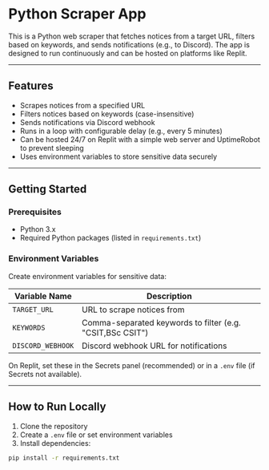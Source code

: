 # Python Scraper App

This is a Python web scraper that fetches notices from a target URL, filters based on keywords, and sends notifications (e.g., to Discord). The app is designed to run continuously and can be hosted on platforms like Replit.

---

## Features

- Scrapes notices from a specified URL
- Filters notices based on keywords (case-insensitive)
- Sends notifications via Discord webhook
- Runs in a loop with configurable delay (e.g., every 5 minutes)
- Can be hosted 24/7 on Replit with a simple web server and UptimeRobot to prevent sleeping
- Uses environment variables to store sensitive data securely

---

## Getting Started

### Prerequisites

- Python 3.x
- Required Python packages (listed in `requirements.txt`)

### Environment Variables

Create environment variables for sensitive data:

| Variable Name    | Description                        |
|------------------|----------------------------------|
| `TARGET_URL`     | URL to scrape notices from       |
| `KEYWORDS`       | Comma-separated keywords to filter (e.g. "CSIT,BSc CSIT") |
| `DISCORD_WEBHOOK`| Discord webhook URL for notifications |

On Replit, set these in the Secrets panel (recommended) or in a `.env` file (if Secrets not available).

---

## How to Run Locally

1. Clone the repository
2. Create a `.env` file or set environment variables
3. Install dependencies:

```bash
pip install -r requirements.txt
